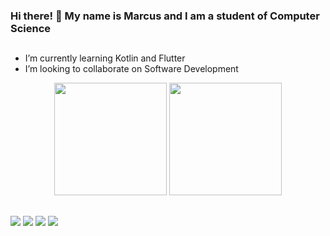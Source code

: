 ### Hi there! 👋 My name is Marcus and I am a student of Computer Science
##
- I’m currently learning Kotlin and Flutter
- I’m looking to collaborate on Software Development

<div align="center">
  <a href="https://github.com/marcusvco"></a>
  <img height="180em" src="https://github-readme-stats.vercel.app/api?username=marcusvco&show_icons=true&theme=github_dark&include_all_commits=true&count_private=true"/>
  <img height="180em" src="https://github-readme-stats.vercel.app/api/top-langs/?username=marcusvco&layout=compact&langs_count=7&theme=github_dark"/>
</div>

##

<div>
  <a href="https://www.linkedin.com/in/marcus-co/" target="_blank"><img src="https://img.shields.io/badge/LinkedIn-0077B5?style=for-the-badge&logo=linkedin&logoColor=white" target="_blank"></a>
  <a href="https://www.hackerrank.com/marcusvco" target="_blank"><img src="https://img.shields.io/badge/-Hackerrank-2EC866?style=for-the-badge&logo=HackerRank&logoColor=white" target="_blank"></a>
  <a href="https://www.instagram.com/marvin.vc/" target="_blank"><img src="https://img.shields.io/badge/Instagram-E4405F?style=for-the-badge&logo=instagram&logoColor=white" target="_blank"></a>
  <a href="mailto:marvincarvoliveira@gmail.com" target="_blank"><img src="https://img.shields.io/badge/Gmail-D14836?style=for-the-badge&logo=gmail&logoColor=white" target="_blank"></a>
</div>
